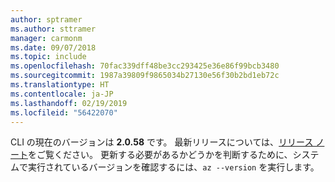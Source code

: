 ```yaml
---
author: sptramer
ms.author: sttramer
manager: carmonm
ms.date: 09/07/2018
ms.topic: include
ms.openlocfilehash: 70fac339dff48be3cc293425e36e86f99bcb3480
ms.sourcegitcommit: 1987a39809f9865034b27130e56f30b2bd1eb72c
ms.translationtype: HT
ms.contentlocale: ja-JP
ms.lasthandoff: 02/19/2019
ms.locfileid: "56422070"
---
```

CLI の現在のバージョンは __2.0.58__ です。 最新リリースについては、[リリース ノート](../release-notes-azure-cli.md)をご覧ください。 更新する必要があるかどうかを判断するために、システムで実行されているバージョンを確認するには、`az --version` を実行します。

